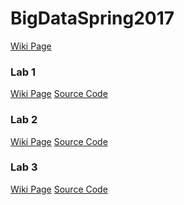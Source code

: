 # BigDataSpring2017
<a href="https://github.com/billjcapps/BigDataSpring2017/wiki">Wiki Page</a>

<h3>Lab 1</h3>
<a href="https://github.com/billjcapps/BigDataSpring2017/wiki/Lab-1">Wiki Page</a>
<a href="https://github.com/billjcapps/BigDataSpring2017/blob/master/Documentation/PS1_1.py">Source Code</a>

<h3>Lab 2</h3>
<a href="https://github.com/billjcapps/BigDataSpring2017/wiki/Lab-2">Wiki Page</a>
<a href="https://github.com/billjcapps/BigDataSpring2017/tree/master/Lab2">Source Code</a>

<h3>Lab 3</h3>
<a href="https://github.com/billjcapps/BigDataSpring2017/wiki/Lab-3">Wiki Page</a>
<a href="https://github.com/billjcapps/BigDataSpring2017/tree/master/Lab3">Source Code</a>

